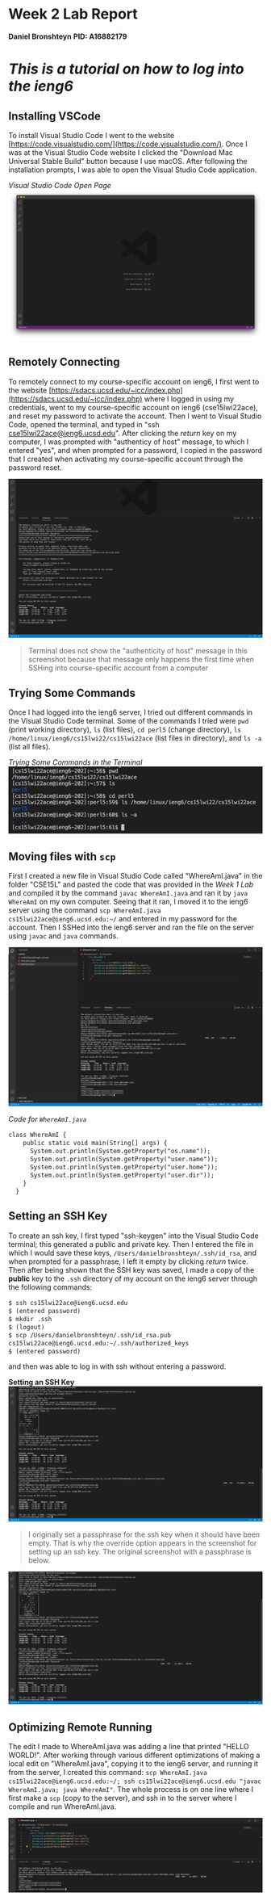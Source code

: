 # Week 2 Lab Report 
**Daniel Bronshteyn**
**PID: A16882179**


# *This is a tutorial on how to log into the ieng6*


## Installing VSCode

To install Visual Studio Code I went to the website [https://code.visualstudio.com/](https://code.visualstudio.com/). Once I was at the Visual Studio Code website I clicked the "Download Mac Universal Stable Build" button because I use macOS. After following the installation prompts, I was able to open the Visual Studio Code application. 

*Visual Studio Code Open Page*
![Visual Studio Code Open](Visual%20Studio%20Code%20Open.png)


## Remotely Connecting

To remotely connect to my course-specific account on ieng6, I first went to the website [https://sdacs.ucsd.edu/~icc/index.php](https://sdacs.ucsd.edu/~icc/index.php) where I logged in using my credentials, went to my course-specific account on ieng6 (cse15lwi22ace), and reset my password to activate the account. Then I went to Visual Studio Code, opened the terminal, and typed in "ssh cse15lwi22ace@ieng6.ucsd.edu". After clicking the *return* key on my computer, I was prompted with "authenticy of host" message, to which I entered "yes", and when prompted for a password, I copied in the password that I created when activating my course-specific account through the password reset. 

![Remotely Connecting](Remotely%20Connecting.png)

>Terminal does not show the "authenticity of host" message in this screenshot because that message only happens the first time when SSHing into course-specific account from a computer 

## Trying Some Commands

Once I had logged into the ieng6 server, I tried out different commands in the Visual Studio Code terminal. Some of the commands I tried were  `pwd` (print working directory), `ls` (list files), `cd perl5` (change directory), `ls /home/linux/ieng6/cs15lwi22/cs15lwi22ace` (list files in directory), and `ls -a` (list all files). 

*Trying Some Commands in the Terminal*
![Trying Some Commands](Trying%20Some%20Commands.png)

## Moving files with `scp`

First I created a new file in Visual Studio Code called "WhereAmI.java" in the folder "CSE15L" and pasted the code that was provided in the *Week 1 Lab* and compiled it by the command `javac WhereAmI.java` and ran it by `java WhereAmI` on my own computer. Seeing that it ran, I moved it to the ieng6 server using the command `scp WhereAmI.java cs15lwi22ace@ieng6.ucsd.edu:~/` and entered in my password for the account. Then I SSHed into the ieng6 server and ran the file on the server using `javac` and `java` commands. 

![Moving files with scp](Moving%20files%20with%20scp.png)

*Code for `WhereAmI.java`*
```
class WhereAmI {
    public static void main(String[] args) {
      System.out.println(System.getProperty("os.name"));
      System.out.println(System.getProperty("user.name"));
      System.out.println(System.getProperty("user.home"));
      System.out.println(System.getProperty("user.dir"));
    }
  }
```

## Setting an SSH Key

To create an ssh key, I first typed "ssh-keygen" into the Visual Studio Code terminal; this generated a public and private key. Then I entered the file in which I would save these keys, `/Users/danielbronshteyn/.ssh/id_rsa`, and when prompted for a passphrase, I left it empty by clicking *return* twice. Then after being shown that the SSH key was saved, I made a copy of the **public** key to the `.ssh` directory of my account on the ieng6 server through the following commands: 
```
$ ssh cs15lwi22ace@ieng6.ucsd.edu
$ (entered password)
$ mkdir .ssh
$ (logout)
$ scp /Users/danielbronshteyn/.ssh/id_rsa.pub cs15lwi22ace@ieng6.ucsd.edu:~/.ssh/authorized_keys
$ (entered password)
```
and then was able to log in with ssh without entering a password. 

**Setting an SSH Key**
![SSH Keys Override Pass](SSH%20Keys%20Override%20Pass.png)
>I originally set a passphrase for the ssh key when it should have been empty. That is why the override option appears in the screenshot for setting up an ssh key. The original screenshot with a passphrase is below. 

![SSH Keys](SSH%20Keys.png)

## Optimizing Remote Running

The edit I made to WhereAmI.java was adding a line that printed "HELLO WORLD!". After working through various different optimizations of making a local edit on "WhereAmI.java", copying it to the ieng6 server, and running it from the server, I created this command: `scp WhereAmI.java cs15lwi22ace@ieng6.ucsd.edu:~/; ssh cs15lwi22ace@ieng6.ucsd.edu "javac WhereAmI.java; java WhereAmI"`. The whole process is on one line where I first make a `scp` (copy to the server), and ssh in to the server where I compile and run WhereAmI.java. 

![Optimizing Remote Running](Optimizing%20Remote%20Running.png)

